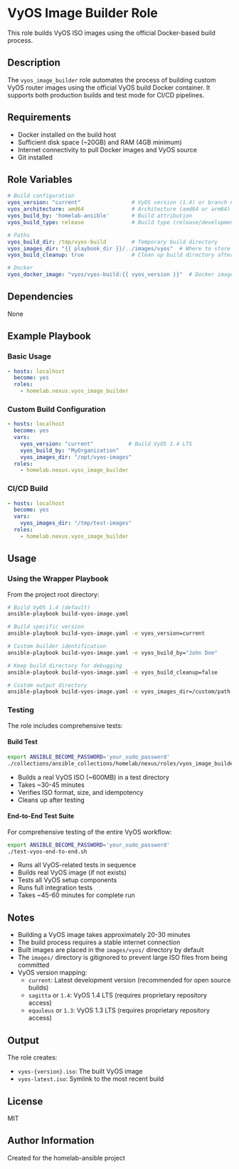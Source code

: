 # VyOS Image Builder Role

This role builds VyOS ISO images using the official Docker-based build process.

## Description

The `vyos_image_builder` role automates the process of building custom VyOS router images using the official VyOS build Docker container. It supports both production builds and test mode for CI/CD pipelines.

## Requirements

- Docker installed on the build host
- Sufficient disk space (~20GB) and RAM (4GB minimum)
- Internet connectivity to pull Docker images and VyOS source
- Git installed

## Role Variables

```yaml
# Build configuration
vyos_version: "current"                # VyOS version (1.4) or branch name (sagitta)
vyos_architecture: amd64               # Architecture (amd64 or arm64)
vyos_build_by: 'homelab-ansible'       # Build attribution
vyos_build_type: release               # Build type (release/development)

# Paths
vyos_build_dir: /tmp/vyos-build        # Temporary build directory
vyos_images_dir: "{{ playbook_dir }}/../images/vyos"  # Where to store built ISOs
vyos_build_cleanup: true               # Clean up build directory after completion

# Docker
vyos_docker_image: "vyos/vyos-build:{{ vyos_version }}"  # Docker image to use
```

## Dependencies

None

## Example Playbook

### Basic Usage

```yaml
- hosts: localhost
  become: yes
  roles:
    - homelab.nexus.vyos_image_builder
```

### Custom Build Configuration

```yaml
- hosts: localhost
  become: yes
  vars:
    vyos_version: "current"           # Build VyOS 1.4 LTS
    vyos_build_by: "MyOrganization"
    vyos_images_dir: "/opt/vyos-images"
  roles:
    - homelab.nexus.vyos_image_builder
```

### CI/CD Build

```yaml
- hosts: localhost
  become: yes
  vars:
    vyos_images_dir: "/tmp/test-images"
  roles:
    - homelab.nexus.vyos_image_builder
```

## Usage

### Using the Wrapper Playbook

From the project root directory:

```bash
# Build VyOS 1.4 (default)
ansible-playbook build-vyos-image.yaml

# Build specific version
ansible-playbook build-vyos-image.yaml -e vyos_version=current

# Custom builder identification
ansible-playbook build-vyos-image.yaml -e vyos_build_by="John Doe"

# Keep build directory for debugging
ansible-playbook build-vyos-image.yaml -e vyos_build_cleanup=false

# Custom output directory
ansible-playbook build-vyos-image.yaml -e vyos_images_dir=/custom/path
```

### Testing

The role includes comprehensive tests:

#### Build Test
```bash
export ANSIBLE_BECOME_PASSWORD='your_sudo_password'
./collections/ansible_collections/homelab/nexus/roles/vyos_image_builder/test-real-build.sh
```
- Builds a real VyOS ISO (~600MB) in a test directory
- Takes ~30-45 minutes
- Verifies ISO format, size, and idempotency
- Cleans up after testing

#### End-to-End Test Suite
For comprehensive testing of the entire VyOS workflow:
```bash
export ANSIBLE_BECOME_PASSWORD='your_sudo_password'
./test-vyos-end-to-end.sh
```
- Runs all VyOS-related tests in sequence
- Builds real VyOS image (if not exists)
- Tests all VyOS setup components
- Runs full integration tests
- Takes ~45-60 minutes for complete run

## Notes

- Building a VyOS image takes approximately 20-30 minutes
- The build process requires a stable internet connection
- Built images are placed in the `images/vyos/` directory by default
- The `images/` directory is gitignored to prevent large ISO files from being committed
- VyOS version mapping:
  - `current`: Latest development version (recommended for open source builds)
  - `sagitta` or `1.4`: VyOS 1.4 LTS (requires proprietary repository access)
  - `equuleus` or `1.3`: VyOS 1.3 LTS (requires proprietary repository access)

## Output

The role creates:
- `vyos-{version}.iso`: The built VyOS image
- `vyos-latest.iso`: Symlink to the most recent build

## License

MIT

## Author Information

Created for the homelab-ansible project